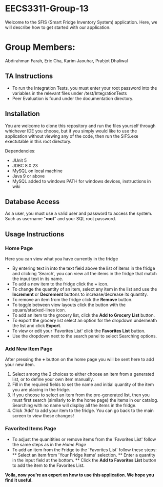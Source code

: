 # EECS3311-Group-13
Welcome to the SFIS (Smart Fridge Inventory System) application.
Here, we will describe how to get started with our application.

# Group Members:
Abdirahman Farah, Eric Cha, Karim Jaouhar, Prabjot Dhaliwal

## TA Instructions
- To run the Integration Tests, you must enter your root password into the variables in the relevant files under /test/IntegrationTests
- Peer Evaluation is found under the documentation directory.

## Installation
You are welcome to clone this repository and run the files yourself through whichever IDE you choose, but if you simply would like to use the application without viewing any of the code, then run the SIFS.exe exectutable in this root directory.

Dependencies:
 - JUnit 5
 - JDBC 8.0.23
 - MySQL on local machine
 - Java 9 or above
 - MySQL added to windows PATH for windows devices, instructions in wiki
 
 ## Database Access
 As a user, you must use a valid user and password to access the system. Such as username "**root**" and your SQL root password.

## Usage Instructions
### Home Page
Here you can view what you have currently in the fridge
* By entering text in into the text field above the list of items in the fridge and clicking 'Search', you can view all the items in the fridge that match the input text in its name. 
* To add a new item to the fridge click the **+** icon.
* To change the quantity of an item, select any item in the list and use the **Increment** or **Decrement** buttons to increase/decrease its quantity.
* To remove an item from the fridge click the **Remove** button.
* To toggle between view layouts click the button with the square/stacked-lines icon.
* To add an item to the grocery list, click the **Add to Grocery List** button.
* To export the grocery list select an option for the dropdown underneath the list and click **Export**.
* To view or edit your 'Favorites List' click the **Favorites List** button.
* Use the dropdown next to the search panel to select Searching options.

### Add New Item Page
After pressing the **+** button on the home page you will be sent here to add your new item.
1) Select among the 2 choices to either choose an item from a generated list, or to define your own item manually.
2) Fill in the required fields to set the name and initial quantity of the item you are placing in the fridge.
3) If you choose to select an item from the pre-generated list, then you must first search (similarly to in the home page) the items in our catalog. Searching with no name will display all the items in the fridge.
4) Click 'Add' to add your item to the fridge. You can go back to the main screen to view these changes!


### Favorited Items Page
* To adjust the quanitities or remove items from the 'Favorites List' follow the same steps as in the *Home Page*
* To add an item from the Fridge to the 'Favorites List' follow these steps:
** Select an item from 'Your Fridge Items' selection.
** Enter a quantity in the input field at the bottom.
** Click the **Add to Favorites List** button to add the item to the Favorites List.

**Voila, now you're an expert on how to use this application. We hope you find it useful.**
